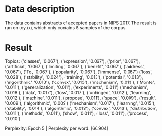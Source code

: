 # Data description
The data contains abstracts of accepted papers in NIPS 2017. The result is ran on toy.txt, which only contains 5 samples of the corpus.

# Result
Topics:
('classes', '0.067'), ('expression', '0.067'), ('prior', '0.067'), ('artificial', '0.067'), ('limiting', '0.067'), ('benefit', '0.067'), ('address', '0.067'), ('To', '0.067'), ('popularity', '0.067'), ('immense', '0.067')
('loss', '0.028'), ('stability', '0.024'), ('training', '0.013'), ('potential', '0.013'), ('algorithmic', '0.013'), ('convex', '0.013'), ('mechanism', '0.013'), ('Monte', '0.011'), ('generalization', '0.011'), ('experiments', '0.011')
('mechanism', '0.018'), ('data', '0.017'), ('loss', '0.017'), ('unhinged', '0.012'), ('learning', '0.012'), ('machine', '0.011'), ('propose', '0.011'), ('space', '0.009'), ('result', '0.009'), ('algorithmic', '0.009')
('mechanism', '0.017'), ('learning', '0.015'), ('stability', '0.014'), ('algorithmic', '0.013'), ('convex', '0.013'), ('distribution', '0.011'), ('methods', '0.011'), ('show', '0.011'), ('loss', '0.011'), ('process', '0.010')

Perplexity:
Epoch 5 | Perplexity per word: [66.904]
